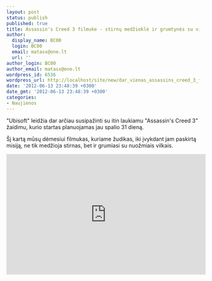 ```yaml
---
layout: post
status: publish
published: true
title: Assassin's Creed 3 filmuke - stirnų medžioklė ir grumtynės su vilkais
author:
  display_name: BC00
  login: BC00
  email: matasx@one.lt
  url: ''
author_login: BC00
author_email: matasx@one.lt
wordpress_id: 6536
wordpress_url: http://localhost/site/new/dar_vienas_assassins_creed_3_filmukas/
date: '2012-06-13 23:48:39 +0300'
date_gmt: '2012-06-13 23:48:39 +0300'
categories:
- Naujienos
---
```

<p>
	&quot;Ubisoft&quot; leidžia dar arčiau susipažinti su itin laukiamu &quot;Assassin&#39;s Creed 3&quot; žaidimu, kurio startas planuojamas jau spalio 31 dieną.</p>
<p>
	&Scaron;į kartą mūsų dėmesiui filmukas, kuriame žudikas, iki įvykdant jam paskirtą misiją, ne tik medžioja stirnas, bet ir grumiasi su nuožmiais vilkais.</p>
<p>
	<iframe allowfullscreen="" frameborder="0" height="315" src="http://www.youtube.com/embed/hdmZUVpaJjA" width="520"></iframe></p>
